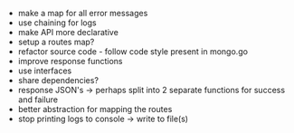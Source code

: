  - make a map for all error messages
 - use chaining for logs
 - make API more declarative
 - setup a routes map?
 - refactor source code - follow code style present in mongo.go
 - improve response functions
 - use interfaces
 - share dependencies?
 - response JSON's -> perhaps split into 2 separate functions for success and failure
 - better abstraction for mapping the routes
 - stop printing logs to console -> write to file(s)